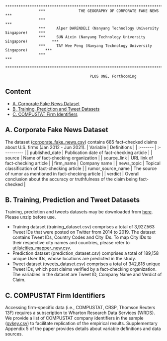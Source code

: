 ```
               *************************************************************************
               ***               THE GEOGRAPHY OF CORPORATE FAKE NEWS                ***
               ***                                                                   ***
               ***     Alper DARENDELI (Nanyang Technology University Singapore)     ***
               ***     SUN Aixin (Nanyang Technology University Singapore)           ***
               ***     TAY Wee Peng (Nanyang Technology University Singapore)        ***
               ***                                                                   ***
               *************************************************************************

                                      PLOS ONE, Forthcoming

```

## Content
- [A. Corporate Fake News Dataset](#a-corporate-fake-news-dataset)
- [B. Training, Prediction and Tweet Datasets](#b-training-prediction-and-tweet-datasets)
- [C. COMPUSTAT Firm Identifiers](#c-compustat-Firm-identifiers)

## A. Corporate Fake News Dataset

The dataset ([corporate_fake_news.csv](datasets/corporate_fake_news.csv)) contains 685 fact-checked claims about U.S. firms (Jan 2012 - Jun 2021). 
| Variable | Definitions |
| :------- | :---------- |
| published_date | Publication date of fact-checking article |
| source | Name of fact-checking organization |
| source_link | URL link of fact-checking article |
| firm_name | Company name |
| news_topic | Topical classification of fact-checking article	|
| rumor_source_name | The source of rumor as mentioned in fact-checking article |
| verdict | Overall conclusion about the accuracy or truthfulness of the claim being fact-checked |

## B. Training, Prediction and Tweet Datasets

Training, prediction and tweets datasets may be downloaded from [here](https://github.com/alperdarendeli/corporatefakenews/releases/tag/v1.0.0). Please unzip before use.
- Training dataset (training_dataset.csv) comprises a total of 3,927,563 Tweet IDs that were posted on Twitter from 2014 to 2019. The dataset contains Tweet IDs, Country Codes and City IDs. To map City IDs  to their respective city names and countries, please refer to [utils\cities_mapper_new.csv](utils/cities_mapper_new.csv).
- Prediction dataset (prediction_dataset.csv) comprises a total of 189,158 unique User IDs, whose locations are predicted in the study. 
- Tweet dataset (tweets_dataset.csv) comprises a total of 342,818 unique Tweet IDs, which post claims verified by a fact-checking organization. The variables in the dataset are Tweet ID, Company Name and Verdict of Claim. 

## C. COMPUSTAT Firm Identifiers

Accessing firm-specific data (i.e., COMPUSTAT, CRSP, Thomson Reuters 13F) requires a subscription to Wharton Research Data Services (WRDS). We provide a list of COMPUSTAT company identifiers in the sample ([gvkey.csv](datasets/gvkey.csv)) to facilitate replication of the empirical results. Supplementary Appendix 5 of the paper provides details about variable definitions and data sources. 

